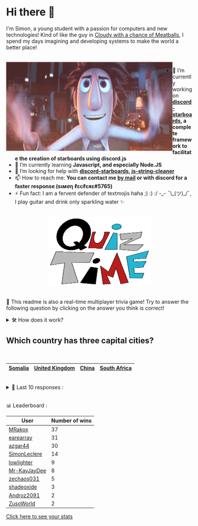 # Hi there 👋

I'm Simon, a young student with a passion for computers and new technologies!
Kind of like the guy in [Cloudy with a chance of Meatballs](https://www.youtube.com/watch?v=dQw4w9WgXcQ), I spend my days imagining and developing systems to make the world a better place!

<br>

<img width="450" height="240" src="./assets/cloudyWithAChanceOfMeatBalls.gif" align=left>

- 🔭 I’m currently working on **[discord-starboards](https://github.com/SimonLeclere/discord-starboards), a complete framework to facilitate the creation of starboards using discord.js**
- 🌱 I’m currently learning **Javascript, and especially Node.JS**
- 🤔 I’m looking for help with **[discord-starboards](https://github.com/SimonLeclere/discord-starboards), [js-string-cleaner](https://github.com/SimonLeclere/Js-String-Cleaner)**
- 📫 How to reach me: **You can contact me [by mail](mailto:simon-leclere@orange.fr) or with discord for a faster response (sιмση ℓεcℓεяε#5765)**
- ⚡ Fun fact: I am a fervent defender of textmojis haha ;) :) :/ -\_- ¯\\\_(ツ)\_/¯, I play guitar and drink only sparkling water ✨

<br>

<center><img width="280" height="187" src="./assets/quizTime.gif"></center>

<br>

🎲 This readme is also a real-time multiplayer trivia game! Try to answer the following question by clicking on the answer you think is correct!
<details>
  <summary>🛠️ How does it work?</summary>
  Each answer is a link to a pre-filled issue. When you press "Submit new issue", it triggers a Github action workflow that compares your answer with the correct answer, finds a new question and updates the readme.md file. Not bad huh?! This whole process only takes about 20 seconds!
</details>

## Which country has three capital cities?

<br>

| [Somalia](https://github.com/SimonLeclere/SimonLeclere/issues/new?title=quiz%7C2481%7CSomalia&body=Just%20click%20'Submit%20new%20issue'.) | [United Kingdom](https://github.com/SimonLeclere/SimonLeclere/issues/new?title=quiz%7C2481%7CUnited%20Kingdom&body=Just%20click%20'Submit%20new%20issue'.) | [China](https://github.com/SimonLeclere/SimonLeclere/issues/new?title=quiz%7C2481%7CChina&body=Just%20click%20'Submit%20new%20issue'.) | [South Africa](https://github.com/SimonLeclere/SimonLeclere/issues/new?title=quiz%7C2481%7CSouth%20Africa&body=Just%20click%20'Submit%20new%20issue'.) |
| - | - | - | - | 

<br>

<details>
  <summary>📒 Last 10 responses :</summary>

- **MRakox** answered **Rad Mobile** to `Which game did "Sonic The Hedgehog" make his first appearance in?` (Good answer)
- **MRakox** answered **Diagnosis** to `What is the medical term for a doctor's identification of a disease?` (Good answer)
- **MRakox** answered **Gettysburg** to `Where was Abraham Lincoln’s most famous address delivered?` (Good answer)
- **MRakox** answered **Skeleton** to `Which of these is an actual Winter Olympics event?` (Good answer)
- **MRakox** answered **True** to `The Klingon home planet is Qo&#039;noS.` (Good answer)
- **MRakox** answered **Kilt** to `Which item of clothing is usually worn by a Scotsman at a wedding?` (Good answer)
- **MRakox** answered **Kilt** to `Which item of clothing is usually worn by a Scotsman at a wedding?` (Good answer)
- **MRakox** answered **1279** to `What is the first Mersenne prime over 1000?` (Good answer)
- **MRakox** answered **2006** to `When was the game "Roblox" released?` (Good answer)
- **MRakox** answered **Germany** to `Which nation hosted the FIFA World Cup in 2006?` (Good answer)

</details>

<br>

📊 Leaderboard :

| User | Number of wins |
|-|-|
| [MRakox](https://github.com/MRakox) | 37 |
| [earearray](https://github.com/earearray) | 31 |
| [azgar44](https://github.com/azgar44) | 30 |
| [SimonLeclere](https://github.com/SimonLeclere) | 14 |
| [lowlighter](https://github.com/lowlighter) | 9 |
| [Mr-KayJayDee](https://github.com/Mr-KayJayDee) | 8 |
| [zechaos031](https://github.com/zechaos031) | 5 |
| [shadeoxide](https://github.com/shadeoxide) | 3 |
| [Androz2091](https://github.com/Androz2091) | 2 |
| [ZusoWorld](https://github.com/ZusoWorld) | 2 |

[Click here to see your stats](https://github.com/SimonLeclere/SimonLeclere/issues/new?title=MyStats&body=Just%20click%20%27Submit%20new%20issue%27.)